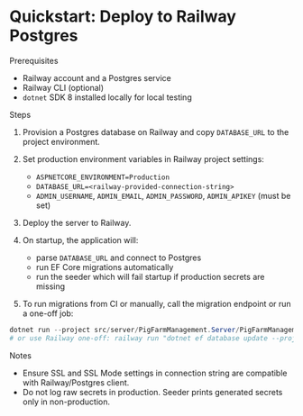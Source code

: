 # Quickstart: Deploy to Railway Postgres

Prerequisites
- Railway account and a Postgres service
- Railway CLI (optional)
- `dotnet` SDK 8 installed locally for local testing

Steps

1. Provision a Postgres database on Railway and copy `DATABASE_URL` to the project environment.

2. Set production environment variables in Railway project settings:
   - `ASPNETCORE_ENVIRONMENT=Production`
   - `DATABASE_URL=<railway-provided-connection-string>`
   - `ADMIN_USERNAME`, `ADMIN_EMAIL`, `ADMIN_PASSWORD`, `ADMIN_APIKEY` (must be set)

3. Deploy the server to Railway.

4. On startup, the application will:
   - parse `DATABASE_URL` and connect to Postgres
   - run EF Core migrations automatically
   - run the seeder which will fail startup if production secrets are missing

5. To run migrations from CI or manually, call the migration endpoint or run a one-off job:

```powershell
dotnet run --project src/server/PigFarmManagement.Server/PigFarmManagement.Server.csproj --urls http://localhost:5000
# or use Railway one-off: railway run "dotnet ef database update --project src/server/PigFarmManagement.Server"
```

Notes
- Ensure SSL and SSL Mode settings in connection string are compatible with Railway/Postgres client.
- Do not log raw secrets in production. Seeder prints generated secrets only in non-production.
